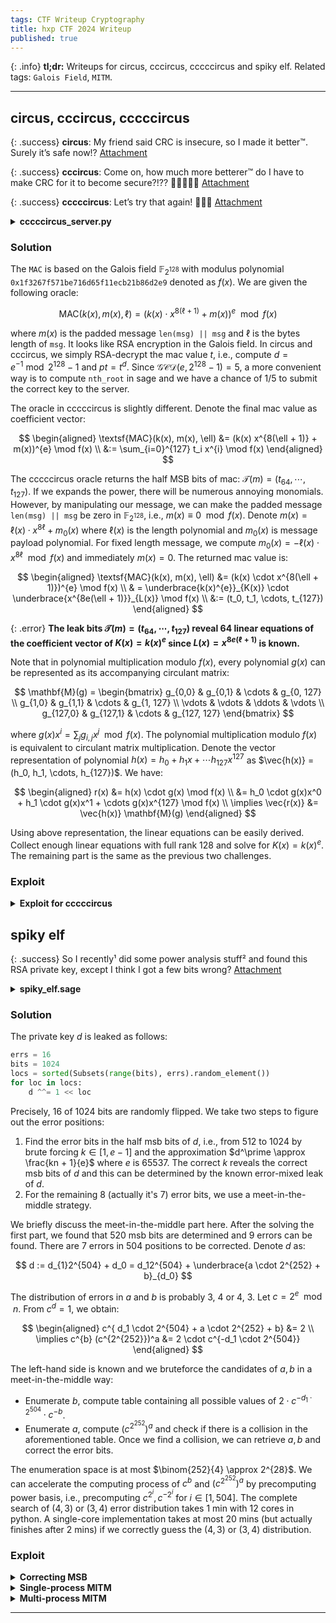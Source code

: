 ```yaml
---
tags: CTF Writeup Cryptography
title: hxp CTF 2024 Writeup
published: true
---
```


{: .info}
**tl;dr:** Writeups for circus, cccircus, cccccircus and spiky elf. Related tags: `Galois Field`, `MITM`.

<!--more-->

---

## circus, cccircus, cccccircus

{: .success}
**circus**: My friend said CRC is insecure, so I made it better™. Surely it’s safe now!? [Attachment](/assets/ctf-stuff/2024-hxp/circus-626cf2b1fe5d61b5.tar.xz)

{: .success}
**cccircus**: Come on, how much more betterer™ do I have to make CRC for it to become secure?!?? 🎪🐘🦁🔥🤹 [Attachment](/assets/ctf-stuff/2024-hxp/cccircus-b17dbb48e606a93b.tar.xz)

{: .success}
**cccccircus**: Let’s try that again! 🥜🍿🥳 [Attachment](/assets/ctf-stuff/2024-hxp/cccccircus-4cd2b310162153ea.tar.xz)

<details class="warning">
<summary><b>cccccircus_server.py</b></summary>
<div markdown="1">

``` python
#!/usr/bin/env python3

f = 0x1f3267f571be716d65f11ecb21b86d2e9

def to_bits(bs):
    return int.from_bytes(bs)

def from_bits(v):
    return int.to_bytes(v, 8)

def red(x):
    while (l := x.bit_length()) > 128:
        x ^= f << l - 129
    return x

def mul(x, y):
    z = 0
    for i in range(x.bit_length()):
        if (x >> i) & 1:
            z ^= y << i
    return red(z)

def exp(x, n):
    assert n >= 0
    if not n:
        return 1
    if n % 2:
        return mul(x, exp(x, n-1))
    return exp(mul(x, x), n//2)

class Mac:
    def __init__(self, key):
        self.key = key

    def __call__(self, msg):
        tag = exp(to_bits(self.key + bytes([len(msg)]) + msg), 1000000)
        return from_bits(tag >> 64)

if __name__ == '__main__':
    import os, signal
    signal.alarm(60)

    mac = Mac(os.urandom(32))
    for _ in range(99):
        try:
            inp = input().strip().split(' ')
        except EOFError:
            exit()
        cmd, data = inp[0], bytes.fromhex(inp[1])
        if cmd == 'solve':
            break
        if cmd == 'query':
            print(mac(data).hex())
        else:
            print('bad command')
    else:
        print('no more')
        exit()

    key = bytes.fromhex(inp[1])
    mac_ = Mac(key)
    for l in range(256):
        msg = os.urandom(l)
        if Mac(key)(msg) != mac(msg):
            print('wrong key')
            break
    else:
        print(open('flag.txt').read().strip())
```

</div>
</details>

### Solution

The `MAC` is based on the Galois field $\mathbb{F}_{2^{128}}$ with modulus polynomial `0x1f3267f571be716d65f11ecb21b86d2e9` denoted as $f(x)$. We are given the following oracle:

$$
\textsf{MAC}(k(x), m(x), \ell) =  (k(x) \cdot x^{8(\ell + 1)} + m(x))^{e} \mod f(x)
$$

where $m(x)$ is the padded message `len(msg) || msg` and $\ell$ is the bytes length of `msg`. It looks like RSA encryption in the Galois field. In circus and cccircus, we simply RSA-decrypt the mac value $t$, i.e., compute $d = e^{-1} \bmod {2^{128} - 1}$ and $pt = t^d$. Since $\mathcal{GCD}(e, 2^{128} -1) = 5$, a more convenient way is to compute `nth_root` in sage and we have a chance of 1/5 to submit the correct key to the server.

The oracle in cccccircus is slightly different. Denote the final mac value as coefficient vector:

$$
\begin{aligned}
\textsf{MAC}(k(x), m(x), \ell) &=  (k(x) x^{8(\ell + 1)} + m(x))^{e} \mod f(x) \\
&:= \sum_{i=0}^{127} t_i x^{i} \mod f(x)
\end{aligned}
$$

The cccccircus oracle returns the half MSB bits of mac: $\mathcal{T}(m) = (t_{64}, \cdots, t_{127})$. If we expands the power, there will be numerous annoying monomials. However, by manipulating our message, we can make the padded message `len(msg) || msg`  be zero in $\mathbb{F}_{2^{128}}$, i.e., $m(x) \equiv  0 \mod f(x)$. Denote $m(x) = \ell(x) \cdot x^{8\ell} + m_0(x)$ where $\ell(x)$ is the length polynomial and $m_0(x)$ is message payload polynomial. For fixed length message, we compute $m_0(x) = -\ell(x) \cdot x^{8\ell} \mod f(x)$ and immediately $m(x) = 0$. The returned mac value is:

$$
\begin{aligned}
\textsf{MAC}(k(x), m(x), \ell) &=  (k(x) \cdot x^{8(\ell + 1)})^{e} \mod f(x) \\
& = \underbrace{k(x)^{e}}_{K(x)} \cdot \underbrace{x^{8e(\ell + 1)}}_{L(x)} \mod f(x) \\
&:= (t_0, t_1, \cdots, t_{127})
\end{aligned}
$$

{: .error}
**The leak bits $\mathcal{T}(m) = (t_{64}, \cdots, t_{127})$ reveal 64 linear equations of the coefficient vector of $K(x) = k(x)^e$ since $L(x) = x^{8e(\ell + 1)}$ is known.** 

Note that in polynomial multiplication modulo $f(x)$, every polynomial $g(x)$ can be represented as its accompanying circulant matrix:

$$
\mathbf{M}(g) = 
\begin{bmatrix}
g_{0,0} & g_{0,1}  & \cdots  & g_{0, 127} \\
g_{1,0} & g_{1,1}  & \cdots  & g_{1, 127} \\
\vdots & \vdots & \ddots  & \vdots \\
g_{127,0} & g_{127,1}  & \cdots  & g_{127, 127} 
\end{bmatrix}
$$

where $g(x) x^{i} = \sum_{j} g_{i, j}x^j \mod f(x)$. The polynomial multiplication modulo $f(x)$ is equivalent to circulant matrix multiplication. Denote the vector representation of polynomial $h(x) = h_0 + h_1 x + \cdots h_{127} x^{127}$ as $\vec{h(x)} = (h_0, h_1, \cdots, h_{127})$. We have: 

$$
\begin{aligned}
r(x) &= h(x) \cdot g(x) \mod f(x)  \\
&= h_0 \cdot g(x)x^0 + h_1 \cdot g(x)x^1 + \cdots g(x)x^{127} \mod f(x) \\
\implies  \vec{r(x)} &= \vec{h(x)} \mathbf{M}(g)
\end{aligned}
$$

Using above representation, the linear equations can be easily derived. Collect enough linear equations with full rank 128 and solve for $K(x) = k(x)^e$. The remaining part is the same as the previous two challenges.

### Exploit

<details class="exploit">
<summary><b>Exploit for cccccircus</b></summary>
<div markdown="1">

``` python
from sage.all import GF, PolynomialRing, ZZ, matrix, vector
from pwn import remote, process

P = PolynomialRing(GF(2), 'x')
x = P.gen()

def int_to_poly(h):
    return sum(((int(h) >> i) & 1) * x**i for i in range(int(h).bit_length()))

def poly_to_hex(f):
    num = int("".join([str(i) for i in f.list()[::-1]]), 2)
    return num.to_bytes((num.bit_length() + 7) // 8, "big").hex()

f = int_to_poly(0x1f3267f571be716d65f11ecb21b86d2e9)
F = GF(2**128, name='a', modulus=f)
a = F.gen()

def generate_special_message(target_len):
    assert 255 >= target_len >= 16
    prefix = bytes([target_len]) + b"\x00" * target_len
    pre_poly = F(int_to_poly(int.from_bytes(prefix, "big")))
    suffix16 = bytes.fromhex(poly_to_hex(-pre_poly))
    suffix = b"\x00" * (target_len - len(suffix16)) + suffix16
    return bytes([target_len]) +  suffix


def polynomial_to_circulant_matrix(poly, n, mod, F=ZZ):
    x = poly.variables()[0]
    M = []
    for i in range(n):
        tmp_pol = poly * x**i % mod
        M.append(tmp_pol.list() + [0] * (n - 1 - tmp_pol.degree()))
    return matrix(F, M)

local = False
while True:
    if local:
        io = process(["python3", "vuln.py"], level='info')
    else:
        io = remote("78.46.142.212", "7777", level='info')
    eqs = []
    leaks = []
    for tlen in range(32, 32 + 10):
        io.sendline(b"query " + generate_special_message(tlen)[1:].hex().encode())
        mask_poly = P(F(int_to_poly(1 << (8*tlen + 8))) ** 1000000)
        M = polynomial_to_circulant_matrix(mask_poly, 128, f)
        leak = ZZ(int(io.recvline().strip().decode(), 16))
        leak_bits = [(leak >> i) & 1 for i in range(64)]
        assert len(leak_bits) == 64 and leak < 2**64
        eqs += [M.column(i + 64) for i in range(64)]
        leaks += leak_bits
    mat = matrix(GF(2), eqs)
    vec = vector(GF(2), leaks)
    sol = mat.solve_right(vec)
    kpoly = F(sol.list())
    c = [poly_to_hex(i) for i in kpoly.nth_root(1000000, all=True)]
    print(f"submit {c[0]}")
    io.sendline(b"solve " + c[0].encode())
    res = io.recvline()
    print(res.decode().strip())
    if b"hxp" in res:
        break
    io.close()
```

</div>
</details>

## spiky elf

{: .success}
So I recently¹ did some power analysis stuff² and found this RSA private key, except I think I got a few bits wrong? [Attachment](/assets/ctf-stuff/2024-hxp/spiky_elf-722497613bbe984c.tar.xz)


<details class="warning">
<summary><b>spiky_elf.sage</b></summary>
<div markdown="1">

``` python
#!/usr/bin/env sage
proof.all(False)

bits = 1024
errs = 16

p = random_prime(2^(bits//2))
q = random_prime(2^(bits//2))
n = p * q
e = 0x10001
print(f'{n = :#x}')
print(f'{e = :#x}')

flag = pow(int.from_bytes(open('flag.txt','rb').read().strip()), e, n)
print(f'{flag = :#x}')

d = inverse_mod(e, lcm(p-1, q-1))
locs = sorted(Subsets(range(bits), errs).random_element())
for loc in locs:
    d ^^= 1 << loc
print(f'{d = :#x}')
```

</div>
</details>


### Solution 

The private key $d$ is leaked as follows:

``` python
errs = 16
bits = 1024
locs = sorted(Subsets(range(bits), errs).random_element())
for loc in locs:
    d ^^= 1 << loc
```

Precisely, 16 of 1024 bits are randomly flipped. We take two steps to figure out the error positions:

1. Find the error bits in the half msb bits of $d$, i.e., from $512$ to $1024$ by brute forcing $k \in [1, e-1]$ and the approximation $d^\prime \approx \frac{kn + 1}{e}$ where $e$ is 65537. The correct $k$ reveals the correct msb bits of $d$ and this can be determined by the known error-mixed leak of $d$. 
2. For the remaining 8 (actually it's 7) error bits, we use a meet-in-the-middle strategy. 

We briefly discuss the meet-in-the-middle part here. After the solving the first part, we found that $520$ msb bits are determined and $9$ errors can be found. There are $7$ errors in $504$ positions to be corrected. Denote $d$ as:

$$
d := d_{1}2^{504} + d_0 = d_12^{504} + \underbrace{a \cdot 2^{252} + b}_{d_0}
$$

The distribution of errors in $a$ and $b$ is probably 3, 4 or 4, 3. Let $c = 2^e \mod n$. From $c^d = 1$, we obtain:

$$
\begin{aligned}
c^{ d_1 \cdot 2^{504} + a \cdot 2^{252} + b} &= 2 \\
\implies c^{b} (c^{2^{252}})^a &= 2 \cdot c^{-d_1 \cdot 2^{504}}
\end{aligned}
$$

The left-hand side is known and we bruteforce the candidates of $a, b$ in a meet-in-the-middle way:

- Enumerate $b$, compute table containing all possible values of $2 \cdot c^{-d_1 \cdot 2^{504}} \cdot c^{-b}$.
- Enumerate $a$, compute $(c^{2^{252}})^a$ and check if there is a collision in the aforementioned table. Once we find a collision, we can retrieve $a, b$ and correct the error bits.

The enumeration space is at most $\binom{252}{4} \approx 2^{28}$. We can accelerate the computing process of $c^b$ and $(c^{2^{252}})^a$ by precomputing power basis, i.e., precomputing $c^{2^i}, c^{-2^i}$ for $i \in [1, 504]$. The complete search of $(4,3)$ or $(3,4)$ error distribution takes 1 min with 12 cores in python. A single-core implementation takes at most 20 mins (but actually finishes after 2 mins) if we correctly guess the $(4,3)$ or $(3,4)$ distribution.

### Exploit

<details class="exploit">
<summary><b>Correcting MSB</b></summary>
<div markdown="1">

``` python
from sage.all import ZZ

def count_msb_errors(d, d_bar, nmsb=600):
    return bin(d ^ d_bar)[2:].zfill(1024)[:nmsb].count('1')

n = 0x639d87bf6a02786607d67741ebde10aa39746dc8ed22b191ff2fefe9c210b3ee2ce68b185dc7f8069e78441bdec1d33e2b342c226b5cde8a49f567ac11a3bcb7ff88eeededdd0d50eb981635920d2380a6b878d327b261821355d65b2ef9f807035a70c77252d09787c2b3dfafdfa4f5c6b39a1c66c5b39fe9d1ee4b36d86d5
e = 0x10001
flag = 0x40208a7900b1575431a49690030e4eb8be6269edcd3c7b2d97ae94a6eb744e9c622d81b95ea45b23ee6e0d773e3dd48adc6bb2c7c6423d8fd52eddcc6c0710f607590d5fc57a45883a36ad0d851f84d4bee86ffaf65bc1773f97430080926550dce3666051befa87bacc01d44dd09baa6ae93a85cedde5933f7cbbe2cb56cdd
d = 0x1a54893799cd9805600cfaee1c8a408813525db268fbc29e7f2a81eb47b64d2dd20dc8be52b6332e375f92a120957042a92a4bd4f5e13ef14e9b398bec330602dc9dbbb63cf3dfe6d33bf95d08306a894b052e005a57cc41673fe866f4f8b2ffb0aa26fc4c51a8f5135e40df2107e0259ddf4c1d9c1eb41b1f702b135c941

# cc = (p - 1)(q-1) / lcm(p-1, q-1)
cc_max = n // d
nmsb = 520

for k in range(1, e):
    for cc in range(2, cc_max, 2):
        # ed = k(n - p - q + 1)/cc + 1
        d_real_msb = (k * n // cc + 1) // e
        err_num = count_msb_errors(d, d_real_msb, nmsb)
        if err_num <= 16:
            err_pos = [i for i, (a, b) in enumerate(zip(bin(d)[2:].zfill(1024)[:nmsb], bin(d_real_msb)[2:].zfill(1024)[:nmsb])) if a != b]
            print(f"Found: {d_real_msb = } with {k//cc = }")
            print(f"Found: {err_num =  } in {nmsb} msb bits")
            print(f"Found: {err_pos = } from highest bit to lowest bit")
            exit(0)

# Found: d_real_msb = 4514088967547488951649479902515202812774123491743896551436762406242971627370506765191178449599877062466101307468179199203541042200279058948411943214043223303232663400817011215091948406144006044666676764127646300202138127044251756808659462372075867443194976482310771190867332273026020227834408536297872091 with k//cc = 67
# Found: err_num =  9 in 520 msb bits
# Found: err_pos = [46, 102, 235, 252, 280, 394, 412, 434, 485] from highest bit to lowest bit
```

</div>
</details>

<details class="exploit">
<summary><b>Single-process MITM</b></summary>
<div markdown="1">

``` python
from sage.all import ZZ, binomial
from itertools import combinations
from tqdm import tqdm

n = 0x639d87bf6a02786607d67741ebde10aa39746dc8ed22b191ff2fefe9c210b3ee2ce68b185dc7f8069e78441bdec1d33e2b342c226b5cde8a49f567ac11a3bcb7ff88eeededdd0d50eb981635920d2380a6b878d327b261821355d65b2ef9f807035a70c77252d09787c2b3dfafdfa4f5c6b39a1c66c5b39fe9d1ee4b36d86d5
e = 0x10001
flag = 0x40208a7900b1575431a49690030e4eb8be6269edcd3c7b2d97ae94a6eb744e9c622d81b95ea45b23ee6e0d773e3dd48adc6bb2c7c6423d8fd52eddcc6c0710f607590d5fc57a45883a36ad0d851f84d4bee86ffaf65bc1773f97430080926550dce3666051befa87bacc01d44dd09baa6ae93a85cedde5933f7cbbe2cb56cdd
d = 0x1a54893799cd9805600cfaee1c8a408813525db268fbc29e7f2a81eb47b64d2dd20dc8be52b6332e375f92a120957042a92a4bd4f5e13ef14e9b398bec330602dc9dbbb63cf3dfe6d33bf95d08306a894b052e005a57cc41673fe866f4f8b2ffb0aa26fc4c51a8f5135e40df2107e0259ddf4c1d9c1eb41b1f702b135c941
d_real_msb = 4514088967547488951649479902515202812774123491743896551436762406242971627370506765191178449599877062466101307468179199203541042200279058948411943214043223303232663400817011215091948406144006044666676764127646300202138127044251756808659462372075867443194976482310771190867332273026020227834408536297872091

err_pos = [46, 102, 235, 252, 280, 394, 412, 434, 485]
unknown_nbit = 1024 - 520
d_msb = (d_real_msb >> unknown_nbit) << unknown_nbit
d_lsb = d & ((1 << unknown_nbit) - 1)

enc2 = pow(2, e, n)
inv_enc2 = pow(enc2, -1, n)
# enc2^(d_msb) * enc2^(d_l) = 2
# c:= enc2^(d_l) = 2 * pow(enc2, -d_msb, n) % n
# d_l := a*2**252 + b 
# c = enc2 ^ (a*2**252 + b) = (enc2^(2^252))^a * enc2 ^ b
# c *  * (enc2^-1) ^ b) = (enc2^(2^252))^a

c  = 2 * pow(enc2, - d_msb, n) % n
X = pow(enc2, 2**252, n)

enc2_basis = [pow(enc2, 2**i, n) for i in range(unknown_nbit // 2)]
enc2_inv_basis = [pow(inv_enc2, 2**i, n) for i in range(unknown_nbit // 2)]
X_basis = [pow(X, 2**i, n) for i in range(unknown_nbit // 2)]
X_inv_basis = [pow(pow(X, -1, n), 2**i, n) for i in range(unknown_nbit // 2)]

d_l_msb = d_lsb >> (unknown_nbit // 2)
d_l_lsb = d_lsb & ((1 << (unknown_nbit // 2)) - 1)
d_l_lsb_bits = [d_l_lsb >> i & 1 for i in range(unknown_nbit // 2)]
d_l_msb_bits = [d_l_msb >> i & 1 for i in range(unknown_nbit // 2)]

B_initial = pow(inv_enc2, d_l_lsb, n) * c % n
A_initial = pow(X, d_l_msb, n)

# build table
search_err1 = 3
search_err2 = 4
pos_size = 252 # unknown_nbit // 2
bf_space = combinations(range(pos_size), search_err1) 
total_size = binomial(pos_size, search_err1)
table = {}

for pos1 in tqdm(bf_space, total=total_size):
    lhs = A_initial
    for idx in pos1:
        if d_l_msb_bits[idx] == 1:
            lhs = lhs * X_inv_basis[idx] % n
        else:
            lhs = lhs * X_basis[idx] % n
    table[lhs] = pos1

bf_space = combinations(range(pos_size), search_err2) 
total_size = binomial(pos_size, search_err2)

for pos2 in tqdm(bf_space, total=total_size):
    rhs = B_initial
    for idx in pos2:
        if d_l_lsb_bits[idx] == 1:
            rhs = rhs * enc2_basis[idx] % n
        else:
            rhs = rhs * enc2_inv_basis[idx] % n
    if rhs in table:
        pos1 = table[rhs]
        print(f"{pos1 = }")
        print(f"{pos2 = }")
        break
```

</div>
</details>

<details class="exploit">
<summary><b>Multi-process MITM</b></summary>
<div markdown="1">

``` python
# Generated by GPT-4o (rewrite a multi-process version of the above code).
from sage.all import binomial
from itertools import combinations
from tqdm import tqdm
from multiprocessing import Pool, cpu_count

n = 0x639d87bf6a02786607d67741ebde10aa39746dc8ed22b191ff2fefe9c210b3ee2ce68b185dc7f8069e78441bdec1d33e2b342c226b5cde8a49f567ac11a3bcb7ff88eeededdd0d50eb981635920d2380a6b878d327b261821355d65b2ef9f807035a70c77252d09787c2b3dfafdfa4f5c6b39a1c66c5b39fe9d1ee4b36d86d5
e = 0x10001
flag = 0x40208a7900b1575431a49690030e4eb8be6269edcd3c7b2d97ae94a6eb744e9c622d81b95ea45b23ee6e0d773e3dd48adc6bb2c7c6423d8fd52eddcc6c0710f607590d5fc57a45883a36ad0d851f84d4bee86ffaf65bc1773f97430080926550dce3666051befa87bacc01d44dd09baa6ae93a85cedde5933f7cbbe2cb56cdd
d = 0x1a54893799cd9805600cfaee1c8a408813525db268fbc29e7f2a81eb47b64d2dd20dc8be52b6332e375f92a120957042a92a4bd4f5e13ef14e9b398bec330602dc9dbbb63cf3dfe6d33bf95d08306a894b052e005a57cc41673fe866f4f8b2ffb0aa26fc4c51a8f5135e40df2107e0259ddf4c1d9c1eb41b1f702b135c941
d_real_msb = 4514088967547488951649479902515202812774123491743896551436762406242971627370506765191178449599877062466101307468179199203541042200279058948411943214043223303232663400817011215091948406144006044666676764127646300202138127044251756808659462372075867443194976482310771190867332273026020227834408536297872091

err_pos = [46, 102, 235, 252, 280, 394, 412, 434, 485]
unknown_nbit = 1024 - 520
d_msb = (d_real_msb >> unknown_nbit) << unknown_nbit
d_lsb = d & ((1 << unknown_nbit) - 1)

enc2 = pow(2, e, n)
inv_enc2 = pow(enc2, -1, n)
c  = 2 * pow(enc2, - d_msb, n) % n
c_inv = pow(c, -1, n)
enc2_basis = [pow(enc2, 2**i, n) for i in range(unknown_nbit // 2)]
enc2_inv_basis = [pow(inv_enc2, 2**i, n) for i in range(unknown_nbit // 2)]

search_err1 = 3 # build table with 3 errors (may be the msb or lsb, depending on the your implementation)
search_err2 = 4 # search table with 4 errors (may be the msb or lsb, depending on the your implementation)
pos_size = 252  # unknown_nbit // 2

d_l_msb = d_lsb >> (unknown_nbit // 2)
d_l_lsb = d_lsb & ((1 << (unknown_nbit // 2)) - 1)
B_initial = c * pow(inv_enc2, d_l_lsb, n) % n
d_l_lsb_bits = [d_l_lsb >> i & 1 for i in range(unknown_nbit // 2)]
d_l_msb_bits = [d_l_msb >> i & 1 for i in range(unknown_nbit // 2)]

X = pow(enc2, 2**252, n)
X_basis = [pow(X, 2**i, n) for i in range(unknown_nbit // 2)]
X_inv_basis = [pow(pow(X, -1, n), 2**i, n) for i in range(unknown_nbit // 2)]
A_initial = pow(X, d_l_msb, n)

# def build_table_task(pos1_chunk):
#     table_chunk = {}
#     for pos1 in pos1_chunk:
#         lhs = B_initial
#         for idx in pos1:
#             if d_l_lsb_bits[idx] == 1:
#                 lhs = lhs * enc2_basis[idx] % n
#             else:
#                 lhs = lhs * enc2_inv_basis[idx] % n
#         table_chunk[lhs] = pos1
#     return table_chunk

def build_table_task(pos1_chunk):
    table_chunk = {}
    for pos1 in pos1_chunk:
        lhs = A_initial
        for idx in pos1:
            if d_l_msb_bits[idx] == 1:
                lhs = lhs * X_inv_basis[idx] % n
            else:
                lhs = lhs * X_basis[idx] % n
        table_chunk[lhs] = pos1
    return table_chunk

def parallel_build_table():
    bf_space = list(combinations(range(pos_size), search_err1))
    total_size = binomial(pos_size, search_err1)
    chunk_size = total_size // cpu_count()
    chunks = [bf_space[i:i+chunk_size] for i in range(0, len(bf_space), chunk_size)]

    with Pool() as pool:
        results = list(tqdm(pool.imap(build_table_task, chunks), total=len(chunks)))

    table = {}
    for chunk in results:
        table.update(chunk)
    return table

# def search_table_task(args):
#     pos2_chunk, table = args
#     results = []
#     for pos2 in pos2_chunk:
#         rhs = A_initial
#         for idx in pos2:
#             if d_l_msb_bits[idx] == 1:
#                 rhs = rhs * X_inv_basis[idx] % n
#             else:
#                 rhs = rhs * X_basis[idx] % n
#         if rhs in table:
#             print(f"{pos2 = }")
#             print(f"{table[rhs] = }")
#             results.append((table[rhs], pos2))
#     return results

def search_table_task(args):
    pos2_chunk, table = args
    results = []
    for pos2 in pos2_chunk:
        rhs = B_initial
        for idx in pos2:
            if d_l_lsb_bits[idx] == 1:
                rhs = rhs * enc2_basis[idx] % n
            else:
                rhs = rhs * enc2_inv_basis[idx] % n
        if rhs in table:
            print(f"{pos2 = }")
            print(f"{table[rhs] = }")
            results.append((table[rhs], pos2))
    return results


def parallel_search_table(table):
    bf_space = list(combinations(range(pos_size), search_err2))
    total_size = binomial(pos_size, search_err2)
    chunk_size = total_size // cpu_count()
    chunks = [bf_space[i:i + chunk_size] for i in range(0, len(bf_space), chunk_size)]

    with Pool() as pool:
        # Pass both chunks and the table as arguments
        results = list(tqdm(pool.imap(search_table_task, [(chunk, table) for chunk in chunks]), total=len(chunks)))

    for chunk in results:
        for pos1, pos2 in chunk:
            print(f"{pos1 = }")
            print(f"{pos2 = }")

def main():
    print("Building table...")
    table = parallel_build_table()
    print("Searching table...")
    parallel_search_table(table)

if __name__ == "__main__":
    print(f"{cpu_count() = }")
    main()
```

</div>
</details>

---
